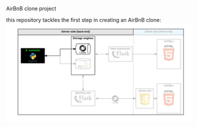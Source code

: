 AirBnB clone project

this repository tackles the first step in creating an AirBnB clone:
![the console](console.png)
